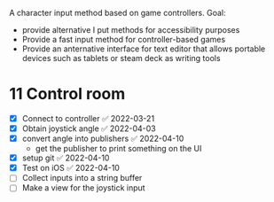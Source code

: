 
A character input method based on game controllers. Goal:
- provide alternative I put methods for accessibility purposes
- Provide a fast input method for controller-based games
- Provide an anternative interface for text editor that allows portable devices such as tablets or steam deck as writing tools


# 11 Control room

- [x] Connect to controller ✅ 2022-03-21
- [x] Obtain joystick angle ✅ 2022-04-03
- [x] convert angle into publishers ✅ 2022-04-10
	- get the publisher to print something on the UI
- [x] setup git ✅ 2022-04-10
- [x] Test on iOS ✅ 2022-04-10
- [ ] Collect inputs into a string buffer
- [ ] Make a view for the joystick input